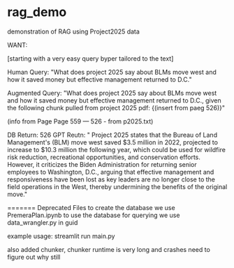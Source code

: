 # rag_demo
demonstration of RAG using Project2025 data

WANT:

[starting with a very easy query byper tailored to the text]

Human Query: "What does project 2025 say about BLMs move west and how it saved money but effective management returned to D.C."

Augmented Query: "What does project 2025 say about BLMs move west and how it saved money but effective management returned to D.C., given the following chunk pulled from project 2025 pdf: {(insert from paeg 526)}"

(info from Page Page 559 — 526 - from p2025.txt)

DB Return: 526
GPT Reutn: " Project 2025 states that the Bureau of Land Management's (BLM) move west saved $3.5 million in 2022, projected to increase to $10.3 million the following year, which could be used for wildfire risk reduction, recreational opportunities, and conservation efforts. However, it criticizes the Biden Administration for returning senior employees to Washington, D.C., arguing that effective management and responsiveness have been lost as key leaders are no longer close to the field operations in the West, thereby undermining the benefits of the original move."

=======
Deprecated Files
to create the database we use PremeraPlan.ipynb 
to use the database for querying we use data_wrangler.py in guid

example usage:
streamlit run main.py

also added chunker, chunker runtime is very long and crashes need to figure out why still
